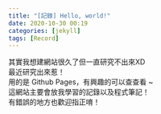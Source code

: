 ```yaml
---
title: "[記錄] Hello, world!"
date: 2020-10-30 00:19
categories: [jekyll]
tags: [Record]
---
```

其實我想建網站很久了但一直研究不出來XD<br>
最近研究出來惹！<br>
用的是 Github Pages，有興趣的可以查查看 ~ <br>
這網站主要會放我學習的記錄以及程式筆記！<br>
有錯誤的地方也歡迎指正唷！<br>
